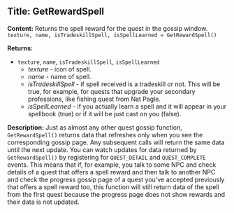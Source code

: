 ## Title: GetRewardSpell

**Content:**
Returns the spell reward for the quest in the gossip window.
`texture, name, isTradeskillSpell, isSpellLearned = GetRewardSpell()`

**Returns:**
- `texture`, `name`, `isTradeskillSpell`, `isSpellLearned`
  - *texture* - icon of spell.
  - *name* - name of spell.
  - *isTradeskillSpell* - if spell received is a tradeskill or not. This will be true, for example, for quests that upgrade your secondary professions, like fishing quest from Nat Pagle.
  - *isSpellLearned* - if you actually learn a spell and it will appear in your spellbook (true) or if it will be just cast on you (false).

**Description:**
Just as almost any other quest gossip function, `GetRewardSpell()` returns data that refreshes only when you see the corresponding gossip page. Any subsequent calls will return the same data until the next update. You can watch updates for data returned by `GetRewardSpell()` by registering for `QUEST_DETAIL` and `QUEST_COMPLETE` events. This means that if, for example, you talk to some NPC and check details of a quest that offers a spell reward and then talk to another NPC and check the progress gossip page of a quest you've accepted previously that offers a spell reward too, this function will still return data of the spell from the first quest because the progress page does not show rewards and their data is not updated.